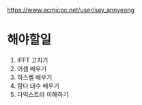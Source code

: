 https://www.acmicpc.net/user/say_annyeong
# 해야할일
1. IFFT 고치기
2. 어셈 배우기
3. 하스켈 배우기
4. 람다 대수 배우기
5. 다익스트라 이해하기